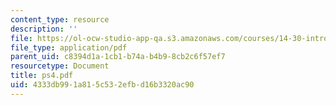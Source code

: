 ```yaml
---
content_type: resource
description: ''
file: https://ol-ocw-studio-app-qa.s3.amazonaws.com/courses/14-30-introduction-to-statistical-method-in-economics-spring-2006/4333db991a815c532efbd16b3320ac90_ps4.pdf
file_type: application/pdf
parent_uid: c8394d1a-1cb1-b74a-b4b9-8cb2c6f57ef7
resourcetype: Document
title: ps4.pdf
uid: 4333db99-1a81-5c53-2efb-d16b3320ac90
---
```

